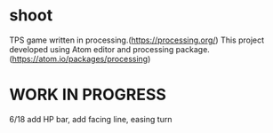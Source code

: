 # shoot
TPS game written in processing.(https://processing.org/)
This project developed using Atom editor and processing package.(https://atom.io/packages/processing)

# WORK IN PROGRESS
6/18 add HP bar, add facing line, easing turn
